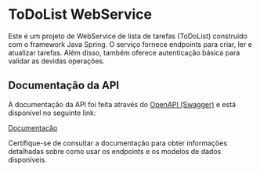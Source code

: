 
# ToDoList WebService

Este é um projeto de WebService de lista de tarefas (ToDoList) construído com o framework Java Spring. O serviço fornece endpoints para criar, ler e atualizar tarefas. 
Além disso, também oferece autenticação básica para validar as devidas operações.

## Documentação da API

A documentação da API foi feita através do [OpenAPI (Swagger)](https://springdoc.org/#getting-started) e está disponível no seguinte link:

[Documentação](https://todolist-webservice.onrender.com/swagger-ui/index.html)

Certifique-se de consultar a documentação para obter informações detalhadas sobre como usar os endpoints e os modelos de dados disponíveis.
